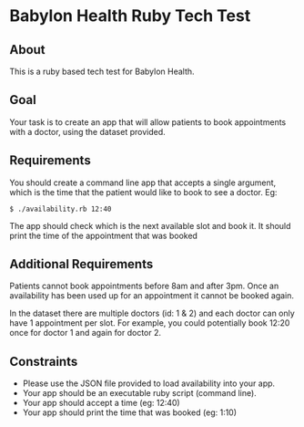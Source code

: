 Babylon Health Ruby Tech Test
=============================

About
-----

This is a ruby based tech test for Babylon Health.

Goal
----

Your task is to create an app that will allow patients to book appointments with a doctor, using the dataset provided.

## Requirements
You should create a command line app that accepts a single argument, which is the time that the patient
would like to book to see a doctor. Eg:

    $ ./availability.rb 12:40

The app should check which is the next available slot and book it.
It should print the time of the appointment that was booked

## Additional Requirements
Patients cannot book appointments before 8am and after 3pm. Once an availability has been
used up for an appointment it cannot be booked again.

In the dataset there are multiple doctors (id: 1 & 2) and each doctor can only have 1 appointment per slot.
For example, you could potentially book 12:20 once for doctor 1 and again for doctor 2.

## Constraints
* Please use the JSON file provided to load availability into your app.
* Your app should be an executable ruby script (command line).
* Your app should accept a time (eg: 12:40)
* Your app should print the time that was booked (eg: 1:10)
